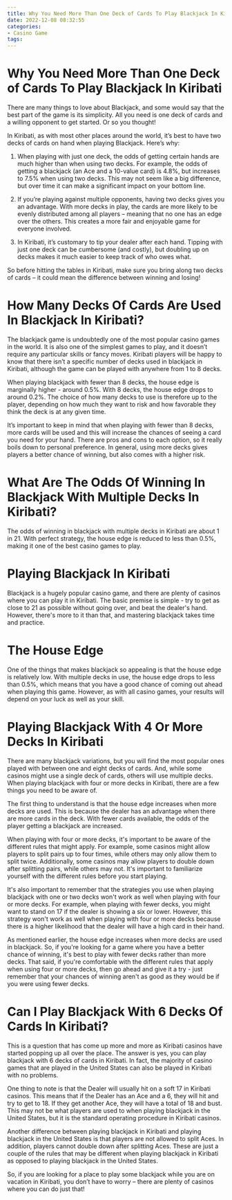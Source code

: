 ```yaml
---
title: Why You Need More Than One Deck of Cards To Play Blackjack In Kiribati 
date: 2022-12-08 08:32:55
categories:
- Casino Game
tags:
---
```



#  Why You Need More Than One Deck of Cards To Play Blackjack In Kiribati 

There are many things to love about Blackjack, and some would say that the best part of the game is its simplicity. All you need is one deck of cards and a willing opponent to get started. Or so you thought!

In Kiribati, as with most other places around the world, it’s best to have two decks of cards on hand when playing Blackjack. Here’s why:

1) When playing with just one deck, the odds of getting certain hands are much higher than when using two decks. For example, the odds of getting a blackjack (an Ace and a 10-value card) is 4.8%, but increases to 7.5% when using two decks. This may not seem like a big difference, but over time it can make a significant impact on your bottom line.

2) If you’re playing against multiple opponents, having two decks gives you an advantage. With more decks in play, the cards are more likely to be evenly distributed among all players – meaning that no one has an edge over the others. This creates a more fair and enjoyable game for everyone involved.

3) In Kiribati, it’s customary to tip your dealer after each hand. Tipping with just one deck can be cumbersome (and costly), but doubling up on decks makes it much easier to keep track of who owes what.

So before hitting the tables in Kiribati, make sure you bring along two decks of cards – it could mean the difference between winning and losing!

#  How Many Decks Of Cards Are Used In Blackjack In Kiribati? 

The blackjack game is undoubtedly one of the most popular casino games in the world. It is also one of the simplest games to play, and it doesn’t require any particular skills or fancy moves. Kiribati players will be happy to know that there isn’t a specific number of decks used in blackjack in Kiribati, although the game can be played with anywhere from 1 to 8 decks. 

When playing blackjack with fewer than 8 decks, the house edge is marginally higher - around 0.5%. With 8 decks, the house edge drops to around 0.2%. The choice of how many decks to use is therefore up to the player, depending on how much they want to risk and how favorable they think the deck is at any given time. 

It’s important to keep in mind that when playing with fewer than 8 decks, more cards will be used and this will increase the chances of seeing a card you need for your hand. There are pros and cons to each option, so it really boils down to personal preference. In general, using more decks gives players a better chance of winning, but also comes with a higher risk.

#  What Are The Odds Of Winning In Blackjack With Multiple Decks In Kiribati? 

The odds of winning in blackjack with multiple decks in Kiribati are about 1 in 21. With perfect strategy, the house edge is reduced to less than 0.5%, making it one of the best casino games to play.

# Playing Blackjack In Kiribati 

Blackjack is a hugely popular casino game, and there are plenty of casinos where you can play it in Kiribati. The basic premise is simple - try to get as close to 21 as possible without going over, and beat the dealer's hand. However, there's more to it than that, and mastering blackjack takes time and practice.

# The House Edge 

One of the things that makes blackjack so appealing is that the house edge is relatively low. With multiple decks in use, the house edge drops to less than 0.5%, which means that you have a good chance of coming out ahead when playing this game. However, as with all casino games, your results will depend on your luck as well as your skill.

#  Playing Blackjack With 4 Or More Decks In Kiribati 

There are many blackjack variations, but you will find the most popular ones played with between one and eight decks of cards. And, while some casinos might use a single deck of cards, others will use multiple decks. When playing blackjack with four or more decks in Kiribati, there are a few things you need to be aware of.

The first thing to understand is that the house edge increases when more decks are used. This is because the dealer has an advantage when there are more cards in the deck. With fewer cards available, the odds of the player getting a blackjack are increased.

When playing with four or more decks, it's important to be aware of the different rules that might apply. For example, some casinos might allow players to split pairs up to four times, while others may only allow them to split twice. Additionally, some casinos may allow players to double down after splitting pairs, while others may not. It's important to familiarize yourself with the different rules before you start playing.

It's also important to remember that the strategies you use when playing blackjack with one or two decks won't work as well when playing with four or more decks. For example, when playing with fewer decks, you might want to stand on 17 if the dealer is showing a six or lower. However, this strategy won't work as well when playing with four or more decks because there is a higher likelihood that the dealer will have a high card in their hand.

As mentioned earlier, the house edge increases when more decks are used in blackjack. So, if you're looking for a game where you have a better chance of winning, it's best to play with fewer decks rather than more decks. That said, if you're comfortable with the different rules that apply when using four or more decks, then go ahead and give it a try - just remember that your chances of winning aren't as good as they would be if you were using fewer decks.

#  Can I Play Blackjack With 6 Decks Of Cards In Kiribati?

This is a question that has come up more and more as Kiribati casinos have started popping up all over the place. The answer is yes, you can play blackjack with 6 decks of cards in Kiribati. In fact, the majority of casino games that are played in the United States can also be played in Kiribati with no problems.

One thing to note is that the Dealer will usually hit on a soft 17 in Kiribati casinos. This means that if the Dealer has an Ace and a 6, they will hit and try to get to 18. If they get another Ace, they will have a total of 18 and bust. This may not be what players are used to when playing blackjack in the United States, but it is the standard operating procedure in Kiribati casinos.

Another difference between playing blackjack in Kiribati and playing blackjack in the United States is that players are not allowed to split Aces. In addition, players cannot double down after splitting Aces. These are just a couple of the rules that may be different when playing blackjack in Kiribati as opposed to playing blackjack in the United States.

So, if you are looking for a place to play some blackjack while you are on vacation in Kiribati, you don’t have to worry – there are plenty of casinos where you can do just that!